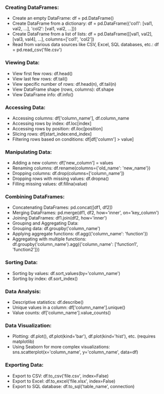 ### Creating DataFrames:

* Create an empty DataFrame: df = pd.DataFrame()
* Create DataFrame from a dictionary: df = pd.DataFrame({'col1': [val1, val2, ...], 'col2': [val1, val2, ...]})
* Create DataFrame from a list of lists: df = pd.DataFrame([[val1, val2], [val3, val4], ...], columns=['col1', 'col2'])
* Read from various data sources like CSV, Excel, SQL databases, etc.: df = pd.read_csv('file.csv')

### Viewing Data:

* View first few rows: df.head()
* View last few rows: df.tail()
* View specific number of rows: df.head(n), df.tail(n)
* View DataFrame shape (rows, columns): df.shape
* View DataFrame info: df.info()

### Accessing Data:

* Accessing columns: df['column_name'], df.column_name
* Accessing rows by index: df.loc[index]
* Accessing rows by position: df.iloc[position]
* Slicing rows: df[start_index:end_index]
* Filtering rows based on conditions: df[df['column'] > value]

### Manipulating Data:

* Adding a new column: df['new_column'] = values
* Renaming columns: df.rename(columns={'old_name': 'new_name'})
* Dropping columns: df.drop(columns=['column_name'])
* Dropping rows with missing values: df.dropna()
* Filling missing values: df.fillna(value)
  
### Combining DataFrames:

* Concatenating DataFrames: pd.concat([df1, df2])
* Merging DataFrames: pd.merge(df1, df2, how='inner', on='key_column')
* Joining DataFrames: df1.join(df2, how='inner')
* Grouping and Aggregating Data:
* Grouping data: df.groupby('column_name')
* Applying aggregate functions: df.agg({'column_name': 'function'})
* Aggregating with multiple functions: df.groupby('column_name').agg({'column_name': ['function1', 'function2']})

### Sorting Data:

* Sorting by values: df.sort_values(by='column_name')
* Sorting by index: df.sort_index()

### Data Analysis:

* Descriptive statistics: df.describe()
* Unique values in a column: df['column_name'].unique()
* Value counts: df['column_name'].value_counts()

### Data Visualization:

* Plotting: df.plot(), df.plot(kind='bar'), df.plot(kind='hist'), etc. (requires matplotlib)
* Using Seaborn for more complex visualizations: sns.scatterplot(x='column_name', y='column_name', data=df)

### Exporting Data:

* Export to CSV: df.to_csv('file.csv', index=False)
* Export to Excel: df.to_excel('file.xlsx', index=False)
* Export to SQL database: df.to_sql('table_name', connection)
